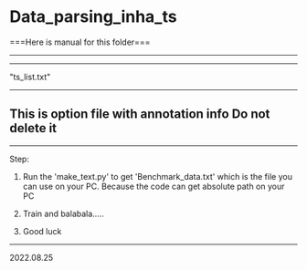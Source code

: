 # Data_parsing_inha_ts
===Here is manual for this folder===

--------------------------------------------
************
"ts_list.txt"
************
This is option file with annotation info
Do not delete it
--------------------------------------------


--------------------------------------------
Step:
1. Run the 'make_text.py' to get 'Benchmark_data.txt' which is the file you can use on your PC.
Because the code can get absolute path on your PC

2. Train and balabala.....
3. Good luck
--------------------------------------------
2022.08.25

